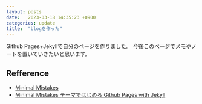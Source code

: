 ```yaml
---
layout: posts
date:   2023-03-18 14:35:23 +0900
categories: update
title:  "blogを作った"
---
```



Github Pages+Jekyllで自分のページを作りました。
今後このページでメモやノートを置いていきたいと思います。

## Refference
* [Minimal Mistakes](https://mmistakes.github.io/minimal-mistakes/)
* [Minimal Mistakes テーマではじめる Github Pages with Jekyll](https://k11i.biz/blog/2016/08/11/starting-jekyll-with-minimal-mistakes/)

